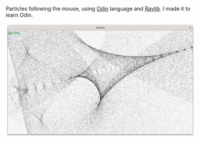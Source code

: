 Particles following the mouse, using [Odin](https://odin-lang.org/) language and [Raylib](https://www.raylib.com/).
I made it to learn Odin.

![screenshot](screenshot.png)